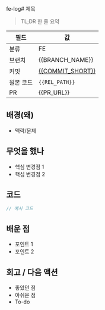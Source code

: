 fe-log# 제목

> TL;DR 한 줄 요약

| 필드 | 값 |
| --- | --- |
| 분류 | FE |
| 브랜치 | {{BRANCH_NAME}} |
| 커밋 | [{{COMMIT_SHORT}}]({{COMMIT_URL}}) |
| 원본 코드 | `{{REL_PATH}}` |
| PR | {{PR_URL}} |

## 배경(왜)
- 맥락/문제

## 무엇을 했나
- 핵심 변경점 1
- 핵심 변경점 2

## 코드
```ts
// 예시 코드
```

## 배운 점
- 포인트 1
- 포인트 2

## 회고 / 다음 액션
- 좋았던 점
- 아쉬운 점
- To-do

<!-- Created: 2025-09-28 13:37 -->